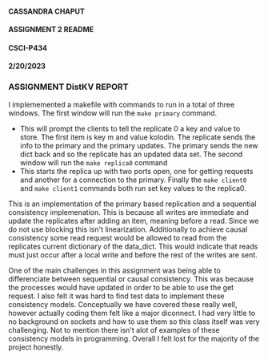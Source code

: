 #### CASSANDRA CHAPUT ####
#### ASSIGNMENT 2 README ####
#### CSCI-P434 ####
#### 2/20/2023 ####

### ASSIGNMENT DistKV REPORT ###
I implememented a makefile with commands to run in a total of three windows.
The first window will run the ``` make primary ``` command.
- This will prompt the clients to tell the replicate 0 a key and value to store. The first item is key m and value kolodin. The replicate sends the info to the primary and the primary updates. The primary sends the new dict back and so the replicate has an updated data set. 
The second window will run the ``` make replica0 ``` command
- This starts the replica up with two ports open, one for getting requests and another for a connection to the primary. 
Finally the ``` make client0 ``` and ``` make client1 ``` commands both run set key values to the replica0.


This is an implementation of the primary based replication and a sequential consistency implemenation. This is because all writes are immediate and update the replicates after adding an item, meaning before a read. Since we do not use blocking this isn't linearization. Additionally to achieve causal consistency some read request would be allowed to read from the replicates current dictionary of the data_dict. This would indicate that reads must just occur after a local write and before the rest of the writes are sent. 

One of the main challenges in this assignment was being able to differenciate between sequential or causal consistency. This was because the processes would have updated in order to be able to use the get request. I also felt it was hard to find test data to implement these consistency models. Conceptually we have covered these really well, however actually coding them felt like a major diconnect. I had very little to no background on sockets and how to use them so this class itself was very challenging. Not to mention there isn't alot of examples of these consistency models in programming. Overall I felt lost for the majority of the project honestly.
